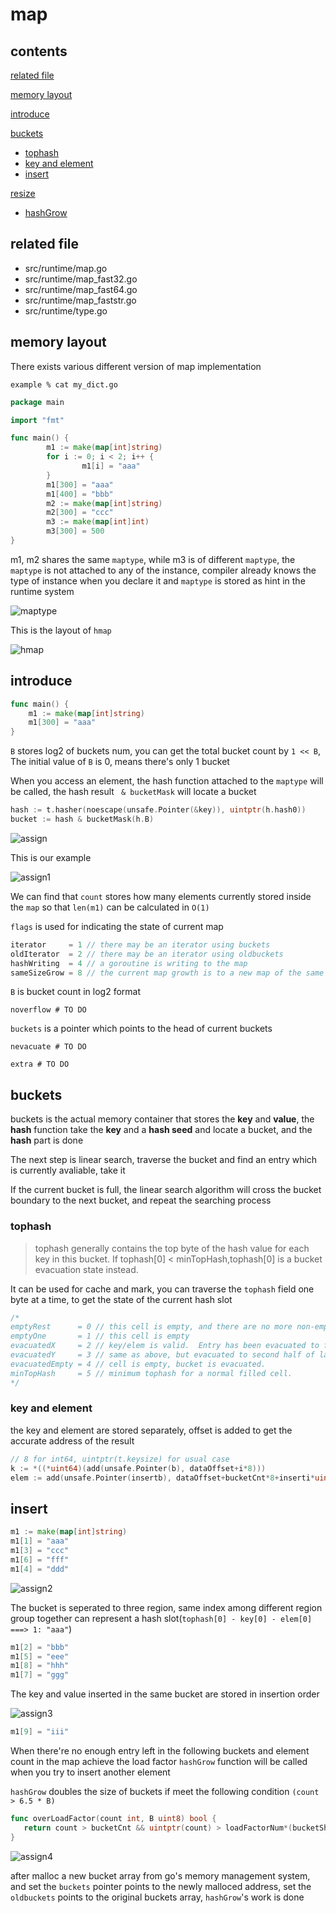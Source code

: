 # map

## contents

[related file](#related-file)

[memory layout](#memory-layout)

[introduce](#introduce)

[buckets](#buckets)

* [tophash](#tophash)
* [key and element](#key-and-element)
* [insert](#insert)

[resize](#resize)

* [hashGrow](#hashGrow)



## related file

* src/runtime/map.go
* src/runtime/map_fast32.go
* src/runtime/map_fast64.go
* src/runtime/map_faststr.go
* src/runtime/type.go

## memory layout

There exists various different version of map implementation

```shell
example % cat my_dict.go
```

```go
package main

import "fmt"

func main() {
        m1 := make(map[int]string)
        for i := 0; i < 2; i++ {
                m1[i] = "aaa"
        }
        m1[300] = "aaa"
        m1[400] = "bbb"
        m2 := make(map[int]string)
        m2[300] = "ccc"
        m3 := make(map[int]int)
        m3[300] = 500
}
```

m1, m2 shares the same `maptype`, while m3 is of different `maptype`, the `maptype` is not attached to any of the instance, compiler already knows the type of instance when you declare it and `maptype` is stored as hint in the runtime system

![maptype](./maptype.png)

This is the layout of `hmap`

![hmap](./hmap.png)

## introduce

```go
func main() {
	m1 := make(map[int]string)
	m1[300] = "aaa"
}
```

`B` stores log2 of buckets num, you can get the total bucket count by `1 << B`, The initial value of `B` is 0, means there's only 1 bucket

When you access an element, the hash function attached to the `maptype` will be called, the hash result ` & bucketMask` will locate a bucket

```go
hash := t.hasher(noescape(unsafe.Pointer(&key)), uintptr(h.hash0))
bucket := hash & bucketMask(h.B)
```

![assign](./assign.png)

This is our example

![assign1](./assign1.png)

We can find that `count` stores how many elements currently stored inside the `map` so that `len(m1)` can be calculated in `O(1)` 

`flags` is used for indicating the state of current map

```go
iterator     = 1 // there may be an iterator using buckets
oldIterator  = 2 // there may be an iterator using oldbuckets
hashWriting  = 4 // a goroutine is writing to the map
sameSizeGrow = 8 // the current map growth is to a new map of the same size
```

`B` is bucket count in log2 format

`noverflow # TO DO`

`buckets` is a pointer which points to the head of current buckets

`nevacuate # TO DO`

`extra # TO DO`

## buckets

buckets is the actual memory container that stores the **key** and **value**, the **hash** function take the **key** and a **hash seed** and locate a bucket, and the **hash** part is done

The next step is linear search, traverse the bucket and find an entry which is currently avaliable, take it

If the current bucket is full, the linear search algorithm will cross the bucket boundary to the next bucket, and repeat the searching process

### tophash

> tophash generally contains the top byte of the hash value for each key in this bucket. If tophash[0] < minTopHash,tophash[0] is a bucket evacuation state instead.

It can be used for cache and mark, you can traverse the `tophash` field one byte at a time, to get the state of the current hash slot

```go
/*
emptyRest      = 0 // this cell is empty, and there are no more non-empty cells at higher indexes or overflows.
emptyOne       = 1 // this cell is empty
evacuatedX     = 2 // key/elem is valid.  Entry has been evacuated to first half of larger table.
evacuatedY     = 3 // same as above, but evacuated to second half of larger table.
evacuatedEmpty = 4 // cell is empty, bucket is evacuated.
minTopHash     = 5 // minimum tophash for a normal filled cell.
*/
```

### key and element

the key and element are stored separately, offset is added to get the accurate address of the result

```go
// 8 for int64, uintptr(t.keysize) for usual case
k := *((*uint64)(add(unsafe.Pointer(b), dataOffset+i*8)))
elem := add(unsafe.Pointer(insertb), dataOffset+bucketCnt*8+inserti*uintptr(t.elemsize))
```

## insert

```go
m1 := make(map[int]string)
m1[1] = "aaa"
m1[3] = "ccc"
m1[6] = "fff"
m1[4] = "ddd"
```
![assign2](./assign2.png)

The bucket is seperated to three region, same index among different region group together can represent a hash slot(`tophash[0] - key[0] - elem[0] ===> 1: "aaa"`)

```go
m1[2] = "bbb"
m1[5] = "eee"
m1[8] = "hhh"
m1[7] = "ggg"
```

The key and value inserted in the same bucket are stored in insertion order

![assign3](./assign3.png)

```go
m1[9] = "iii"
```

When there're no enough entry left in the following buckets and element count in the map achieve the load factor `hashGrow` function will be called when you try to insert another element

`hashGrow` doubles the size of buckets if meet the following condition `(count > 6.5 * B)`

```go
func overLoadFactor(count int, B uint8) bool {
   return count > bucketCnt && uintptr(count) > loadFactorNum*(bucketShift(B)/loadFactorDen)
}
```

![assign4](./assign4.png)

after malloc a new bucket array from go's memory management system, and set the `buckets` pointer points to the newly malloced address, set the `oldbuckets` points to the original buckets array, `hashGrow`'s work is done